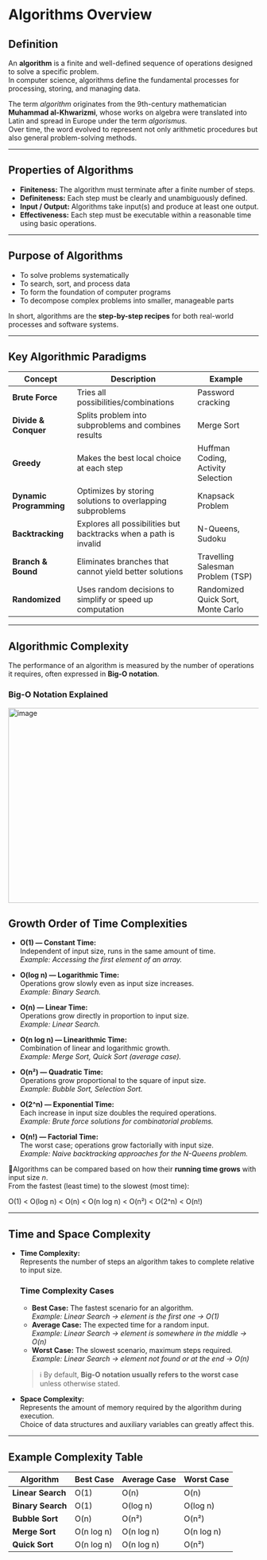 # Algorithms Overview

## Definition
An **algorithm** is a finite and well-defined sequence of operations designed to solve a specific problem.  
In computer science, algorithms define the fundamental processes for processing, storing, and managing data.  

The term *algorithm* originates from the 9th-century mathematician **Muhammad al-Khwarizmi**, whose works on algebra were translated into Latin and spread in Europe under the term *algorismus*.  
Over time, the word evolved to represent not only arithmetic procedures but also general problem-solving methods.  

---

## Properties of Algorithms
- **Finiteness:** The algorithm must terminate after a finite number of steps.  
- **Definiteness:** Each step must be clearly and unambiguously defined.  
- **Input / Output:** Algorithms take input(s) and produce at least one output.  
- **Effectiveness:** Each step must be executable within a reasonable time using basic operations.  

---

## Purpose of Algorithms
- To solve problems systematically  
- To search, sort, and process data  
- To form the foundation of computer programs  
- To decompose complex problems into smaller, manageable parts  

In short, algorithms are the **step-by-step recipes** for both real-world processes and software systems.  

---

## Key Algorithmic Paradigms

| Concept              | Description                              | Example                          |
|----------------------|------------------------------------------|----------------------------------|
| **Brute Force**      | Tries all possibilities/combinations      | Password cracking                |
| **Divide & Conquer** | Splits problem into subproblems and combines results | Merge Sort                       |
| **Greedy**           | Makes the best local choice at each step  | Huffman Coding, Activity Selection |
| **Dynamic Programming** | Optimizes by storing solutions to overlapping subproblems | Knapsack Problem                  |
| **Backtracking**     | Explores all possibilities but backtracks when a path is invalid | N-Queens, Sudoku                 |
| **Branch & Bound**   | Eliminates branches that cannot yield better solutions | Travelling Salesman Problem (TSP) |
| **Randomized**       | Uses random decisions to simplify or speed up computation | Randomized Quick Sort, Monte Carlo |


---

## Algorithmic Complexity
The performance of an algorithm is measured by the number of operations it requires, often expressed in **Big-O notation**.  

### Big-O Notation Explained

<img width="554" height="392" alt="image" src="https://github.com/user-attachments/assets/4b0727a4-3f95-4ed2-bcf2-194c9bbcb524" />

## Growth Order of Time Complexities

- **O(1) — Constant Time:**  
  Independent of input size, runs in the same amount of time.  
  *Example: Accessing the first element of an array.*  

- **O(log n) — Logarithmic Time:**  
  Operations grow slowly even as input size increases.  
  *Example: Binary Search.*  

- **O(n) — Linear Time:**  
  Operations grow directly in proportion to input size.  
  *Example: Linear Search.*  

- **O(n log n) — Linearithmic Time:**  
  Combination of linear and logarithmic growth.  
  *Example: Merge Sort, Quick Sort (average case).*  

- **O(n²) — Quadratic Time:**  
  Operations grow proportional to the square of input size.  
  *Example: Bubble Sort, Selection Sort.*  

- **O(2^n) — Exponential Time:**  
  Each increase in input size doubles the required operations.  
  *Example: Brute force solutions for combinatorial problems.*  

- **O(n!) — Factorial Time:**  
  The worst case; operations grow factorially with input size.  
  *Example: Naive backtracking approaches for the N-Queens problem.*


📌Algorithms can be compared based on how their **running time grows** with input size *n*.  
From the fastest (least time) to the slowest (most time):

O(1) < O(log n) < O(n) < O(n log n) < O(n²) < O(2^n) < O(n!)


---

## Time and Space Complexity
- **Time Complexity:**  
  Represents the number of steps an algorithm takes to complete relative to input size.  

  ### Time Complexity Cases
  - **Best Case:** The fastest scenario for an algorithm.  
    *Example: Linear Search → element is the first one → O(1)*  
  - **Average Case:** The expected time for a random input.  
    *Example: Linear Search → element is somewhere in the middle → O(n)*  
  - **Worst Case:** The slowest scenario, maximum steps required. *Example: Linear Search → element not found or at the end → O(n)*  

  > ℹ️ By default, **Big-O notation usually refers to the worst case** unless otherwise stated.  

- **Space Complexity:**  
  Represents the amount of memory required by the algorithm during execution.  
  Choice of data structures and auxiliary variables can greatly affect this.  

---

## Example Complexity Table

| Algorithm           | Best Case | Average Case | Worst Case |
|---------------------|-----------|--------------|-------------|
| **Linear Search**   | O(1)      | O(n)         | O(n)        |
| **Binary Search**   | O(1)      | O(log n)     | O(log n)    |
| **Bubble Sort**     | O(n)      | O(n²)        | O(n²)       |
| **Merge Sort**      | O(n log n)| O(n log n)   | O(n log n)  |
| **Quick Sort**      | O(n log n)| O(n log n)   | O(n²)       |









